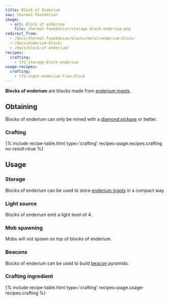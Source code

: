 ```yaml
---
title: Block of Enderium
nav: thermal-foundation
image:
  - alt: Block of enderium
    file: thermal-foundation/storage-block-enderium.png
redirect_from:
  - /docs/thermal-foundation/blocks/metal/enderium-block/
  - /docs/enderium-block/
  - /docs/block-of-enderium/
recipes:
  crafting:
    - tf2-storage-block-enderium
usage-recipes:
  crafting:
    - tf2-ingot-enderium-from-block
---
```


**Blocks of enderium** are blocks made from [enderium
ingots](/docs/thermal-foundation/enderium-ingot/).


Obtaining
---------

Blocks of enderium can only be mined with a [diamond
pickaxe](https://minecraft.gamepedia.com/Pickaxe) or better.

### Crafting
{% include recipe-table.html type='crafting' recipes=page.recipes.crafting no-result=true %}


Usage
-----

### Storage
Blocks of enderium can be used to store [enderium ingots](/docs/thermal-foundation/enderium-ingot/)
in a compact way.

### Light source
Blocks of enderium emit a light level of 4.

### Mob spawning
Mobs will not spawn on top of blocks of enderium.

### Beacons
Blocks of enderium can be used to build
[beacon](https://minecraft.gamepedia.com/Beacon) pyramids.

### Crafting ingredient
{% include recipe-table.html type='crafting' recipes=page.usage-recipes.crafting %}
